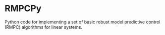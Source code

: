 # RMPCPy
Python code for implementing a set of basic robust model predictive control (RMPC) algorithms for linear systems. 
